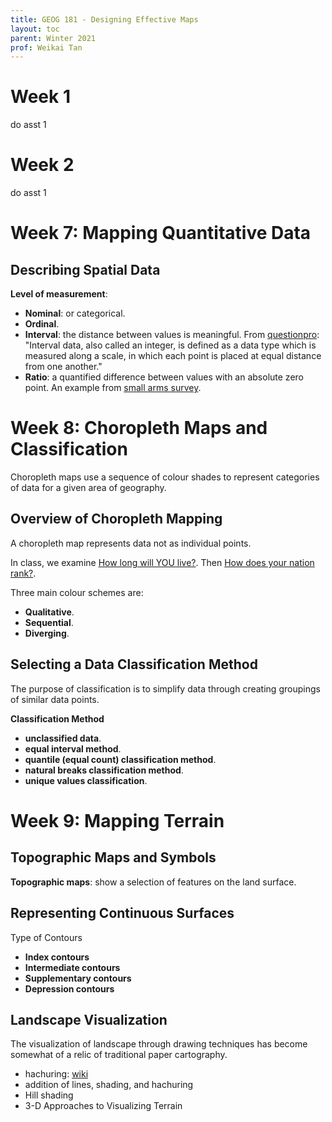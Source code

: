 ```yaml
---
title: GEOG 181 - Designing Effective Maps
layout: toc
parent: Winter 2021
prof: Weikai Tan
---
```

# Week 1
do asst 1

# Week 2
do asst 1

# Week 7: Mapping Quantitative Data

## Describing Spatial Data
**Level of measurement**:
- **Nominal**: or categorical.
- **Ordinal**.
- **Interval**: the distance between values is meaningful. From [questionpro](https://www.questionpro.com/blog/interval-data/): "Interval data, also called an integer, is defined as a data type which is measured along a scale, in which each point is placed at equal distance from one another."
- **Ratio**: a quantified difference between values with an absolute zero point. An example from [small arms survey](http://www.smallarmssurvey.org/gbav).


# Week 8: Choropleth Maps and Classification
Choropleth maps use a sequence of colour shades to represent categories of data for a given area of geography.

## Overview of Choropleth Mapping
A choropleth map represents data not as individual points.

In class, we examine [How long will YOU live?](https://www.dailymail.co.uk/news/article-2240855/How-does-nation-rank-world-map-life-expectancy.html). Then [How does your nation rank?](https://io9.gizmodo.com/a-world-map-of-average-life-expectancy-by-country-how-5964093).

Three main colour schemes are:
- **Qualitative**.
- **Sequential**.
- **Diverging**.



## Selecting a Data Classification Method
The purpose of classification is to simplify data through creating groupings of similar data points.

**Classification Method**
- **unclassified data**.
- **equal interval method**.
- **quantile (equal count) classification method**.
- **natural breaks classification method**.
- **unique values classification**.



# Week 9: Mapping Terrain
## Topographic Maps and Symbols
**Topographic maps**: show a selection of features on the land surface.

## Representing Continuous Surfaces
Type of Contours
- **Index contours**
- **Intermediate contours**
- **Supplementary contours**
- **Depression contours**

## Landscape Visualization
The visualization of landscape through drawing techniques has become somewhat of a relic of traditional paper cartography.
- hachuring: [wiki](https://zh.wikipedia.org/wiki/%E6%99%95%E6%BB%83%E6%B3%95)
- addition of lines, shading, and hachuring
- Hill shading
- 3-D Approaches to Visualizing Terrain
